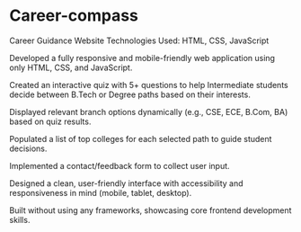 # Career-compass

Career Guidance Website
Technologies Used: HTML, CSS, JavaScript

Developed a fully responsive and mobile-friendly web application using only HTML, CSS, and JavaScript.

Created an interactive quiz with 5+ questions to help Intermediate students decide between B.Tech or Degree paths based on their interests.

Displayed relevant branch options dynamically (e.g., CSE, ECE, B.Com, BA) based on quiz results.

Populated a list of top colleges for each selected path to guide student decisions.

Implemented a contact/feedback form to collect user input.

Designed a clean, user-friendly interface with accessibility and responsiveness in mind (mobile, tablet, desktop).

Built without using any frameworks, showcasing core frontend development skills.

